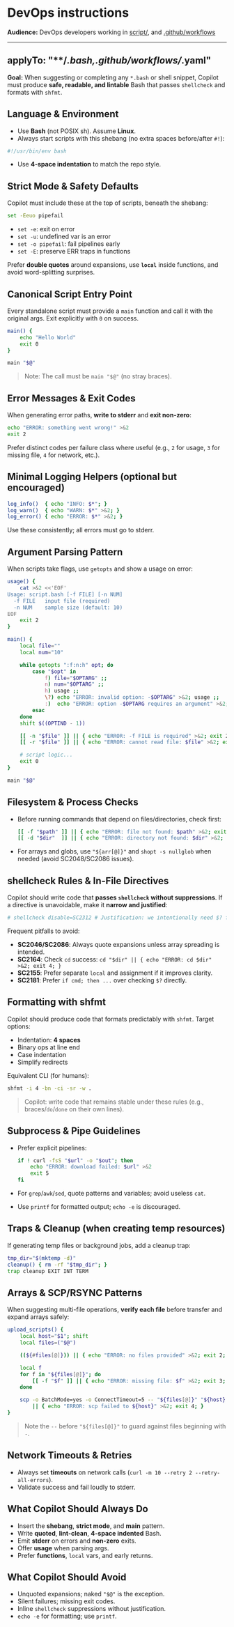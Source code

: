 # DevOps instructions

**Audience:** DevOps developers working in [script/](../../scripts/), and [.github/workflows](../workflows)

---
applyTo: "**/*.bash,.github/workflows/*.yaml"
---


**Goal:** When suggesting or completing any `*.bash` or shell snippet, Copilot must produce **safe, readable, and lintable** Bash that passes `shellcheck` and formats with `shfmt`.

## Language & Environment

* Use **Bash** (not POSIX sh). Assume **Linux**.
* Always start scripts with this shebang (no extra spaces before/after `#!`):

```sh
#!/usr/bin/env bash
```

* Use **4-space indentation** to match the repo style.

## Strict Mode & Safety Defaults

Copilot must include these at the top of scripts, beneath the shebang:

```sh
set -Eeuo pipefail
```

* `set -e`: exit on error
* `set -u`: undefined var is an error
* `set -o pipefail`: fail pipelines early
* `set -E`: preserve ERR traps in functions

Prefer **double quotes** around expansions, use **`local`** inside functions, and avoid word-splitting surprises.

## Canonical Script Entry Point

Every standalone script must provide a `main` function and call it with the original args. Exit explicitly with `0` on success.

```sh
main() {
    echo "Hello World"
    exit 0
}

main "$@"
```

> Note: The call must be `main "$@"` (no stray braces).

## Error Messages & Exit Codes

When generating error paths, **write to stderr** and **exit non-zero**:

```sh
echo "ERROR: something went wrong!" >&2
exit 2
```

Prefer distinct codes per failure class where useful (e.g., `2` for usage, `3` for missing file, `4` for network, etc.).

## Minimal Logging Helpers (optional but encouraged)

```sh
log_info()  { echo "INFO: $*"; }
log_warn()  { echo "WARN: $*" >&2; }
log_error() { echo "ERROR: $*" >&2; }
```

Use these consistently; all errors must go to stderr.

## Argument Parsing Pattern

When scripts take flags, use `getopts` and show a usage on error:

```sh
usage() {
    cat >&2 <<'EOF'
Usage: script.bash [-f FILE] [-n NUM]
  -f FILE   input file (required)
  -n NUM    sample size (default: 10)
EOF
    exit 2
}

main() {
    local file=""
    local num="10"

    while getopts ":f:n:h" opt; do
        case "$opt" in
            f) file="$OPTARG" ;;
            n) num="$OPTARG" ;;
            h) usage ;;
            \?) echo "ERROR: invalid option: -$OPTARG" >&2; usage ;;
            :)  echo "ERROR: option -$OPTARG requires an argument" >&2; usage ;;
        esac
    done
    shift $((OPTIND - 1))

    [[ -n "$file" ]] || { echo "ERROR: -f FILE is required" >&2; exit 2; }
    [[ -r "$file" ]] || { echo "ERROR: cannot read file: $file" >&2; exit 3; }

    # script logic...
    exit 0
}

main "$@"
```

## Filesystem & Process Checks

* Before running commands that depend on files/directories, check first:

   ```sh
   [[ -f "$path" ]] || { echo "ERROR: file not found: $path" >&2; exit 3; }
   [[ -d "$dir"  ]] || { echo "ERROR: directory not found: $dir" >&2; exit 3; }
   ```

* For arrays and globs, use `"${arr[@]}"` and `shopt -s nullglob` when needed (avoid SC2048/SC2086 issues).

## shellcheck Rules & In-File Directives

Copilot should write code that **passes `shellcheck` without suppressions**. If a directive is unavoidable, make it **narrow and justified**:

```sh
# shellcheck disable=SC2312 # Justification: we intentionally need $? from the pipeline's last command here.
```

Frequent pitfalls to avoid:

* **SC2046/SC2086**: Always quote expansions unless array spreading is intended.
* **SC2164**: Check `cd` success: `cd "$dir" || { echo "ERROR: cd $dir" >&2; exit 4; }`
* **SC2155**: Prefer separate `local` and assignment if it improves clarity.
* **SC2181**: Prefer `if cmd; then ...` over checking `$?` directly.

## Formatting with shfmt

Copilot should produce code that formats predictably with `shfmt`. Target options:

* Indentation: **4 spaces**
* Binary ops at line end
* Case indentation
* Simplify redirects

Equivalent CLI (for humans):

```bash
shfmt -i 4 -bn -ci -sr -w .
```

> Copilot: write code that remains stable under these rules (e.g., braces/`do`/`done` on their own lines).

## Subprocess & Pipe Guidelines

* Prefer explicit pipelines:

  ```sh
  if ! curl -fsS "$url" -o "$out"; then
      echo "ERROR: download failed: $url" >&2
      exit 5
  fi
  ```

* For `grep`/`awk`/`sed`, quote patterns and variables; avoid useless `cat`.
* Use `printf` for formatted output; `echo -e` is discouraged.

## Traps & Cleanup (when creating temp resources)

If generating temp files or background jobs, add a cleanup trap:

```sh
tmp_dir="$(mktemp -d)"
cleanup() { rm -rf "$tmp_dir"; }
trap cleanup EXIT INT TERM
```

## Arrays & SCP/RSYNC Patterns

When suggesting multi-file operations, **verify each file** before transfer and expand arrays safely:

```sh
upload_scripts() {
    local host="$1"; shift
    local files=("$@")

    ((${#files[@]})) || { echo "ERROR: no files provided" >&2; exit 2; }

    local f
    for f in "${files[@]}"; do
        [[ -f "$f" ]] || { echo "ERROR: missing file: $f" >&2; exit 3; }
    done

    scp -o BatchMode=yes -o ConnectTimeout=5 -- "${files[@]}" "${host}:/tmp/" \
        || { echo "ERROR: scp failed to ${host}" >&2; exit 4; }
}
```

> Note the `--` before `"${files[@]}"` to guard against files beginning with `-`.

## Network Timeouts & Retries

* Always set **timeouts** on network calls (`curl -m 10 --retry 2 --retry-all-errors`).
* Validate success and fail loudly to stderr.

## What Copilot Should **Always** Do

* Insert the **shebang**, **strict mode**, and **main** pattern.
* Write **quoted**, **lint-clean**, **4-space indented** Bash.
* Emit **stderr** on errors and **non-zero** exits.
* Offer **usage** when parsing args.
* Prefer **functions**, `local` vars, and early returns.

## What Copilot Should **Avoid**

* Unquoted expansions; naked `"$@"` is the exception.
* Silent failures; missing exit codes.
* Inline `shellcheck` suppressions without justification.
* `echo -e` for formatting; use `printf`.

